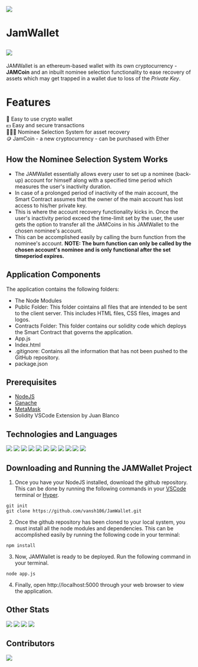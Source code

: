 
<img src="https://devjams.dscvit.com/devjams.svg"/>

# JamWallet <p></p> <img src = "http://ForTheBadge.com/images/badges/built-by-developers.svg">
JAMWallet is an ethereum-based wallet with its own cryptocurrency - **JAMCoin** and an inbuilt nominee selection functionality to ease recovery of assets which may get trapped in a wallet due to loss of the *Private Key*.

# Features
:purse: Easy to use crypto wallet <br>
:dollar: Easy  and secure transactions <br>
:people_holding_hands: Nominee Selection System for asset recovery <br>
:coin: JamCoin - a new cryptocurrency - can be purchased with Ether <br>

## How the Nominee Selection System Works
* The JAMWallet essentially allows every user to set up a nominee (back-up) account for himself along with a specified time period which measures the user's inactivity duration. 
* In case of a prolonged period of inactivity of the main account, the Smart Contract assumes that the owner of the main account has lost access to his/her private key.
* This is where the account recovery functionality kicks in. Once the user's inactivity period exceed the time-limit set by the user, the user gets the option to transfer all the JAMCoins in his JAMWallet to the chosen nominee's account.
*  This can be accomplished easily by calling the burn function from the nominee's account. **NOTE: The burn function can only be called by the chosen account's nominee and is only functional after the set timeperiod expires.**

## Application Components
The application contains the following folders:
* The Node Modules
* Public Folder: This folder cointains all files that are intended to be sent to the client server. This includes HTML files, CSS files, images and logos.
* Contracts Folder: This folder contains our solidity code which deploys the Smart Contract that governs the application.
* App.js
* Index.html
* .gitignore: Contains all the information that has not been pushed to the GitHub repository.
* package.json

## Prerequisites
* [NodeJS](https://nodejs.org/en/)
* [Ganache](https://trufflesuite.com/ganache/)
* [MetaMask](https://metamask.io/)
* Solidity VSCode Extension by Juan Blanco

## Technologies and Languages

<img src = "https://img.shields.io/badge/HTML5-E34F26?style=for-the-badge&logo=html5&logoColor=white"/>
<img src = "https://img.shields.io/badge/CSS-239120?&style=for-the-badge&logo=css3&logoColor=white"/>
<img src = "https://img.shields.io/badge/JavaScript-323330?style=for-the-badge&logo=javascript&logoColor=F7DF1E">
<img src = "https://img.shields.io/badge/CSS3-1572B6?style=for-the-badge&logo=css3&logoColor=white">
<img src = "https://img.shields.io/badge/Express.js-404D59?style=for-the-badge">
<img src = "https://img.shields.io/badge/Bootstrap-563D7C?style=for-the-badge&logo=bootstrap&logoColor=white">
<img src="https://img.shields.io/badge/github%20-%23121011.svg?&style=for-the-badge&logo=github&logoColor=white"/>
<img src = "https://img.shields.io/badge/Hyper-000000?style=for-the-badge&logo=hyper&logoColor=white">
<img src="https://img.shields.io/badge/Ethereum-3C3C3D?style=for-the-badge&logo=Ethereum&logoColor=white"/>
<img src = "https://img.shields.io/badge/Visual_Studio_Code-0078D4?style=for-the-badge&logo=visual%20studio%20code&logoColor=white">
<img src = "https://img.shields.io/badge/Canva-%2300C4CC.svg?&style=for-the-badge&logo=Canva&logoColor=white">

## Downloading and Running the JAMWallet Project

1. Once you have your NodeJS installed, download the  github repository. This can be done by running the following commands in your [VSCode](https://code.visualstudio.com/) terminal or [Hyper](https://hyper.is/).
``` 
git init
git clone https://github.com/vansh106/JamWallet.git
```
2. Once the github repository has been cloned to your local system, you must install all the node modules and dependencies. This can be accomplished easily by running the following code in your terminal:
```
npm install
```
3. Now, JAMWallet is ready to be deployed. Run the following command in your terminal.
```
node app.js
```
4. Finally, open http://localhost:5000 through your web browser to view the application.
    
## Other Stats

<img src="https://img.shields.io/github/issues-pr-closed/vansh106/JamWallet.svg"/>
<img src="https://img.shields.io/github/watchers/vansh106/JamWallet.svg"/>
<img src="https://img.shields.io/github/issues-pr/vansh106/JamWallet.svg"/>
<img src="https://img.shields.io/github/downloads/vansh106/JamWallet/total.svg"/>

## Contributors

<a href="https://github.com/vansh106/JamWallet/graphs/contributors">
  <img src="https://contrib.rocks/image?repo=vansh106/JamWallet" />
</a>
